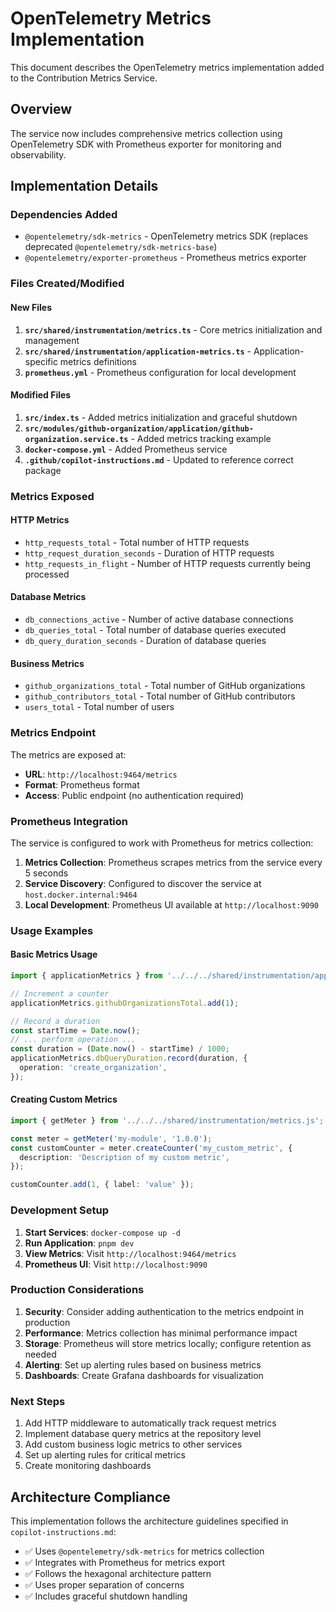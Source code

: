 # OpenTelemetry Metrics Implementation

This document describes the OpenTelemetry metrics implementation added to the Contribution Metrics Service.

## Overview

The service now includes comprehensive metrics collection using OpenTelemetry SDK with Prometheus exporter for monitoring and observability.

## Implementation Details

### Dependencies Added
- `@opentelemetry/sdk-metrics` - OpenTelemetry metrics SDK (replaces deprecated `@opentelemetry/sdk-metrics-base`)
- `@opentelemetry/exporter-prometheus` - Prometheus metrics exporter

### Files Created/Modified

#### New Files
1. **`src/shared/instrumentation/metrics.ts`** - Core metrics initialization and management
2. **`src/shared/instrumentation/application-metrics.ts`** - Application-specific metrics definitions
3. **`prometheus.yml`** - Prometheus configuration for local development

#### Modified Files
1. **`src/index.ts`** - Added metrics initialization and graceful shutdown
2. **`src/modules/github-organization/application/github-organization.service.ts`** - Added metrics tracking example
3. **`docker-compose.yml`** - Added Prometheus service
4. **`.github/copilot-instructions.md`** - Updated to reference correct package

### Metrics Exposed

#### HTTP Metrics
- `http_requests_total` - Total number of HTTP requests
- `http_request_duration_seconds` - Duration of HTTP requests
- `http_requests_in_flight` - Number of HTTP requests currently being processed

#### Database Metrics
- `db_connections_active` - Number of active database connections
- `db_queries_total` - Total number of database queries executed
- `db_query_duration_seconds` - Duration of database queries

#### Business Metrics
- `github_organizations_total` - Total number of GitHub organizations
- `github_contributors_total` - Total number of GitHub contributors
- `users_total` - Total number of users

### Metrics Endpoint

The metrics are exposed at:
- **URL**: `http://localhost:9464/metrics`
- **Format**: Prometheus format
- **Access**: Public endpoint (no authentication required)

### Prometheus Integration

The service is configured to work with Prometheus for metrics collection:

1. **Metrics Collection**: Prometheus scrapes metrics from the service every 5 seconds
2. **Service Discovery**: Configured to discover the service at `host.docker.internal:9464`
3. **Local Development**: Prometheus UI available at `http://localhost:9090`

### Usage Examples

#### Basic Metrics Usage
```typescript
import { applicationMetrics } from '../../../shared/instrumentation/application-metrics.js';

// Increment a counter
applicationMetrics.githubOrganizationsTotal.add(1);

// Record a duration
const startTime = Date.now();
// ... perform operation ...
const duration = (Date.now() - startTime) / 1000;
applicationMetrics.dbQueryDuration.record(duration, {
  operation: 'create_organization',
});
```

#### Creating Custom Metrics
```typescript
import { getMeter } from '../../../shared/instrumentation/metrics.js';

const meter = getMeter('my-module', '1.0.0');
const customCounter = meter.createCounter('my_custom_metric', {
  description: 'Description of my custom metric',
});

customCounter.add(1, { label: 'value' });
```

### Development Setup

1. **Start Services**: `docker-compose up -d`
2. **Run Application**: `pnpm dev`
3. **View Metrics**: Visit `http://localhost:9464/metrics`
4. **Prometheus UI**: Visit `http://localhost:9090`

### Production Considerations

1. **Security**: Consider adding authentication to the metrics endpoint in production
2. **Performance**: Metrics collection has minimal performance impact
3. **Storage**: Prometheus will store metrics locally; configure retention as needed
4. **Alerting**: Set up alerting rules based on business metrics
5. **Dashboards**: Create Grafana dashboards for visualization

### Next Steps

1. Add HTTP middleware to automatically track request metrics
2. Implement database query metrics at the repository level
3. Add custom business logic metrics to other services
4. Set up alerting rules for critical metrics
5. Create monitoring dashboards

## Architecture Compliance

This implementation follows the architecture guidelines specified in `copilot-instructions.md`:
- ✅ Uses `@opentelemetry/sdk-metrics` for metrics collection
- ✅ Integrates with Prometheus for metrics export
- ✅ Follows the hexagonal architecture pattern
- ✅ Uses proper separation of concerns
- ✅ Includes graceful shutdown handling
